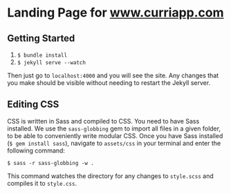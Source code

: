 # Landing Page for www.curriapp.com

## Getting Started

1. `$ bundle install`
1. `$ jekyll serve --watch`

Then just go to `localhost:4000` and you will see the site. Any changes that you make should be visible without needing to restart the Jekyll server.

## Editing CSS

CSS is written in Sass and compiled to CSS. You need to have Sass installed. We use the `sass-globbing` gem to import all files in a given folder, to be able to conveniently write modular CSS. Once you have Sass installed (`$ gem install sass`), navigate to `assets/css` in your terminal and enter the following command:
```
$ sass -r sass-globbing -w .
```
This command watches the directory for any changes to `style.scss` and compiles it to `style.css`.